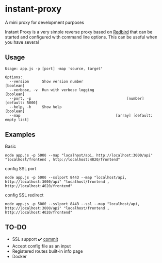 # instant-proxy
A mini proxy for development purposes

Instant Proxy is a very simple reverse proxy based on [Redbird](https://github.com/OptimalBits/redbird) that can be started and configured with command line options.
This can be useful when you have several 

## Usage
```
Usage: app.js -p [port] -map 'source, target'

Options:
  --version      Show version number                                   [boolean]
  --verbose, -v  Run with verbose logging                              [boolean]
  --port, -p                                            [number] [default: 5000]
  --help, -h     Show help                                             [boolean]
  --map                                            [array] [default: empty list]
```

## Examples
Basic
```
node app.js -p 5000 --map "localhost/api, http://localhost:3000/api" "localhost/frontend , http://localhost:4020/frontend"
```

config SSL port
```
node app.js -p 5000 --sslport 8443 --map "localhost/api, http://localhost:3000/api" "localhost/frontend , http://localhost:4020/frontend"
```

config SSL redirect
```
node app.js -p 5000 --sslport 8443 --ssl --map "localhost/api, http://localhost:3000/api" "localhost/frontend , http://localhost:4020/frontend"
```


## TO-DO
- SSL support :heavy_check_mark: [commit](https://github.com/ronaldogiusti/instant-proxy/commit/87b765140e0f78a97dbbd7fd43ec57ab43f34209)
- Accept config file as an input
- Registered routes built-in info page
- Docker
